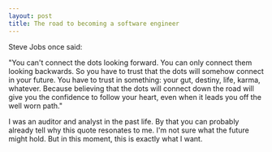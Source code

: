 ```yaml
---
layout: post
title: The road to becoming a software engineer
---
```


Steve Jobs once said:

"You can't connect the dots looking forward. You can only connect them looking backwards. So you have to trust that the dots will somehow connect in your future. You have to trust in something: your gut, destiny, life, karma, whatever. Because believing that the dots will connect down the road will give you the confidence to follow your heart, even when it leads you off the well worn path."

I was an auditor and analyst in the past life. By that you can probably already tell why this quote resonates to me. I'm not sure what the future might hold. But in this moment, this is exactly what I want.
